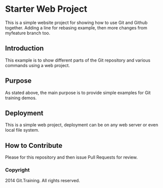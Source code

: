 # Starter Web Project

This is a simple website project for 
showing how to use Git and Github together.
Adding a line for rebasing example, then
more changes from myfeature branch too.

## Introduction

This example is to show different parts
of the Git repository and various commands
using a web project.

## Purpose

As stated above, the main purpose is to
provide simple examples for Git training
demos.

## Deployment

This is a simple web project, deployment
can be on any web server or even local
file system.

## How to Contribute

Please for this repository and then issue Pull Requests for
review.

### Copyright

2014 Git.Training.  All rights reserved.